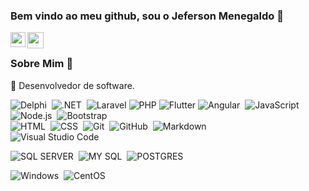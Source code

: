 ### Bem vindo ao meu github, sou o Jeferson Menegaldo 👋

<a href="https://www.linkedin.com/in/jefersonmenegaldo/">
  <img align="left" width="24px" src="https://cdn.jsdelivr.net/npm/simple-icons@v3/icons/linkedin.svg"  />
</a>
<a href="mailto:nmjeferson@gmail.com">
  <img align="left" width="26px" src="https://cdn.jsdelivr.net/npm/simple-icons@v3/icons/gmail.svg" />
</a>

<br />

### Sobre Mim 🚀
🌱 Desenvolvedor de software. </br>

![Delphi](https://img.shields.io/badge/-Delphi_RAD_Studio-B22222?style=flat&logo=delphi)&nbsp;
![.NET](https://img.shields.io/badge/.NET-512BD4?style=fLAT&logo=dotnet)&nbsp;
![Laravel](https://img.shields.io/badge/laravel-%23FF2D20.svg?style=for-the-badge&logo=laravel&logoColor=white)
![PHP](https://img.shields.io/badge/php-%23777BB4.svg?style=for-the-badge&logo=php&logoColor=white)
![Flutter](https://img.shields.io/badge/Flutter-%2302569B.svg?style=for-the-badge&logo=Flutter&logoColor=white)
![Angular](https://img.shields.io/badge/Angular-DD0031?style=flat&logo=angular)&nbsp;
![JavaScript](https://img.shields.io/badge/-JavaScript-05122A?style=flat&logo=javascript)&nbsp;
![Node.js](https://img.shields.io/badge/-Node.js-05122A?style=flat&logo=node.js)&nbsp;
![Bootstrap](https://img.shields.io/badge/-Bootstrap-05122A?style=flat&logo=bootstrap&logoColor=563D7C)\
![HTML](https://img.shields.io/badge/-HTML-05122A?style=flat&logo=HTML5)&nbsp;
![CSS](https://img.shields.io/badge/-CSS-05122A?style=flat&logo=CSS3&logoColor=1572B6)&nbsp;
![Git](https://img.shields.io/badge/-Git-05122A?style=flat&logo=git)&nbsp;
![GitHub](https://img.shields.io/badge/-GitHub-05122A?style=flat&logo=github)&nbsp;
![Markdown](https://img.shields.io/badge/-Markdown-05122A?style=flat&logo=markdown)\
![Visual Studio Code](https://img.shields.io/badge/-Visual%20Studio%20Code-05122A?style=flat&logo=visual-studio-code&logoColor=007ACC)

![SQL SERVER](https://img.shields.io/badge/Microsoft%20SQL%20Server-CC2927?style=flat&logo=microsoft%20sql%20server&logoColor=white)&nbsp;
![MY SQL](https://img.shields.io/badge/MySQL-005C84?style=flat&logo=mysql&logoColor=white)&nbsp;
![POSTGRES](https://img.shields.io/badge/PostgreSQL-316192?style=flat&logo=postgresql&logoColor=white)

![Windows](https://img.shields.io/badge/Windows-0078D6?style=flat&logo=windows&logoColor=white)&nbsp;
![CentOS](https://img.shields.io/badge/Cent%20OS-262577?style=flat&logo=CentOS&logoColor=white)&nbsp;

